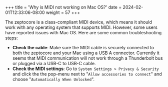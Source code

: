 +++
title = 'Why is MIDI not working on Mac OS?'
date = 2024-02-01T12:33:06-08:00
weight = 57
+++

The zeptocore is a class-compliant MIDI device, which means it should work with any operating system that supports MIDI. However, some users have reported issues with Mac OS. Here are some common troubleshooting steps:

- **Check the cable**: Make sure the MIDI cable is securely connected to both the zeptocore and your Mac using a USB A connector.  Currently it seems that MIDI communication will not work through a Thunderbolt bus or plugged via a USB-C to USB-C cable. 
- **Check the MIDI settings**: Go to `System Settings > Privacy & Security` and click the the pop-menu next to "`Allow accessories to connect`" and choose "`Automatically When Unlocked`". 



